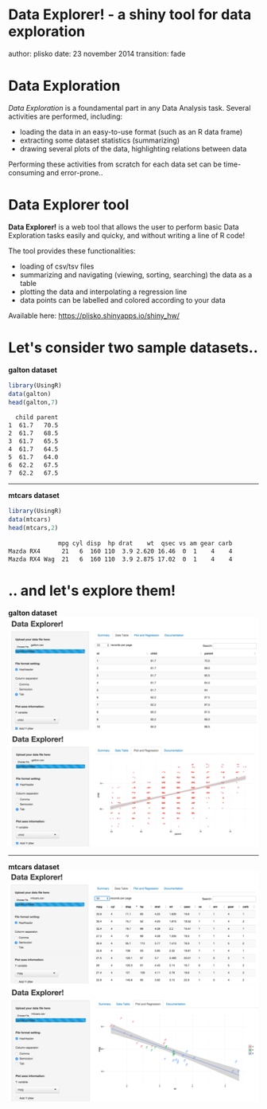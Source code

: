 Data Explorer! - a shiny tool for data exploration
========================================================
author: plisko
date: 23 november 2014
transition: fade

Data Exploration
========================================================
*Data Exploration* is a foundamental part in any Data Analysis task.
Several activities are performed, including:

- loading the data in an easy-to-use format (such as an R data frame)
- extracting some dataset statistics (summarizing)
- drawing several plots of the data, highlighting relations between data

Performing these activities from scratch for each data set can be time-consuming and error-prone..

Data Explorer tool
========================================================
**Data Explorer!** is a web tool that allows the user to perform basic Data Exploration tasks easily and quicky, and without writing a line of R code!

The tool provides these functionalities:
- loading of csv/tsv files
- summarizing and navigating (viewing, sorting, searching) the data as a table
- plotting the data and interpolating a regression line
- data points can be labelled and colored according to your data

Available here: https://plisko.shinyapps.io/shiny_hw/

Let's consider two sample datasets..
========================================================
**galton dataset**

```r
library(UsingR)
data(galton)
head(galton,7)
```

```
  child parent
1  61.7   70.5
2  61.7   68.5
3  61.7   65.5
4  61.7   64.5
5  61.7   64.0
6  62.2   67.5
7  62.2   67.5
```
***
**mtcars dataset**

```r
library(UsingR)
data(mtcars)
head(mtcars,2)
```

```
              mpg cyl disp  hp drat    wt  qsec vs am gear carb
Mazda RX4      21   6  160 110  3.9 2.620 16.46  0  1    4    4
Mazda RX4 Wag  21   6  160 110  3.9 2.875 17.02  0  1    4    4
```

.. and let's explore them!
========================================================
**galton dataset**
![alt text](./img/galton_table.png)
![alt text](./img/galton_plot.png)
***
**mtcars dataset**
![alt text](./img/mtcars_table.png)
![alt text](./img/mtcars_plot.png)

